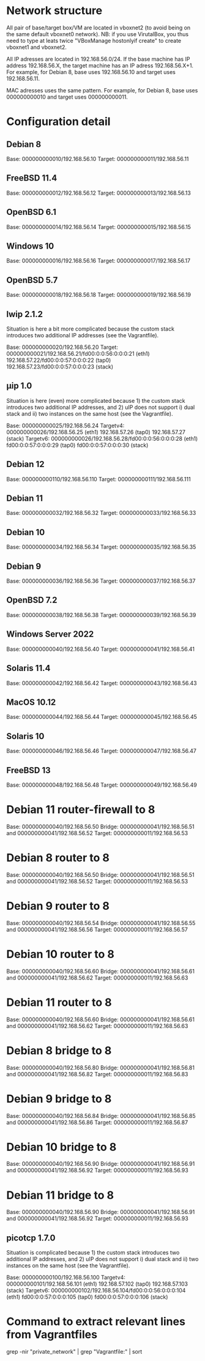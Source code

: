 

# Network structure

All pair of base/target box/VM are located in vboxnet2 (to avoid being on the same default vboxnet0 network).
NB: if you use VirutalBox, you thus need to type at leats twice "VBoxManage hostonlyif create" to create vboxnet1 and vboxnet2.

All IP adresses are located in 192.168.56.0/24.
If the base machine has IP address 192.168.56.X, the target machine has an IP adress 192.168.56.X+1.
For example, for Debian 8, base uses 192.168.56.10 and target uses 192.168.56.11.

MAC adresses uses the same pattern.
For example, for Debian 8, base uses 000000000010 and target uses 000000000011.



# Configuration detail


## Debian 8

Base:   000000000010/192.168.56.10
Target: 000000000011/192.168.56.11


## FreeBSD 11.4

Base:   000000000012/192.168.56.12
Target: 000000000013/192.168.56.13


## OpenBSD 6.1

Base:   000000000014/192.168.56.14
Target: 000000000015/192.168.56.15


## Windows 10

Base:   000000000016/192.168.56.16
Target: 000000000017/192.168.56.17


## OpenBSD 5.7

Base:   000000000018/192.168.56.18
Target: 000000000019/192.168.56.19


## lwip 2.1.2

Situation is here a bit more complicated because the custom stack introduces two additional IP addresses (see the Vagrantfile).

Base:   000000000020/192.168.56.20
Target: 000000000021/192.168.56.21/fd00:0:0:56:0:0:0:21 (eth1)
        192.168.57.22/fd00:0:0:57:0:0:0:22 (tap0)
        192.168.57.23/fd00:0:0:57:0:0:0:23 (stack)


## µip 1.0

Situation is here (even) more complicated because 1) the custom stack introduces 
two additional IP addresses, and 2) uIP does not support i) dual stack and ii) two
instances on the same host (see the Vagrantfile).

Base:     000000000025/192.168.56.24
Targetv4: 000000000026/192.168.56.25 (eth1)
          192.168.57.26 (tap0)
          192.168.57.27 (stack)
Targetv6: 000000000026/192.168.56.28/fd00:0:0:56:0:0:0:28 (eth1)
          fd00:0:0:57:0:0:0:29 (tap0)
          fd00:0:0:57:0:0:0:30 (stack)

## Debian 12

Base:   000000000110/192.168.56.110
Target: 000000000111/192.168.56.111

## Debian 11

Base:   000000000032/192.168.56.32
Target: 000000000033/192.168.56.33


## Debian 10

Base:   000000000034/192.168.56.34
Target: 000000000035/192.168.56.35


## Debian 9

Base:   000000000036/192.168.56.36
Target: 000000000037/192.168.56.37


## OpenBSD 7.2

Base:   000000000038/192.168.56.38
Target: 000000000039/192.168.56.39


## Windows Server 2022

Base:   000000000040/192.168.56.40
Target: 000000000041/192.168.56.41


## Solaris 11.4

Base:   000000000042/192.168.56.42
Target: 000000000043/192.168.56.43


## MacOS 10.12

Base:   000000000044/192.168.56.44
Target: 000000000045/192.168.56.45


## Solaris 10

Base:   000000000046/192.168.56.46
Target: 000000000047/192.168.56.47


## FreeBSD 13

Base:   000000000048/192.168.56.48
Target: 000000000049/192.168.56.49


# Debian 11 router-firewall to 8

Base:   000000000040/192.168.56.50
Bridge: 000000000041/192.168.56.51 and 000000000041/192.168.56.52
Target: 000000000011/192.168.56.53



# Debian 8 router to 8

Base:   000000000040/192.168.56.50
Bridge: 000000000041/192.168.56.51 and 000000000041/192.168.56.52
Target: 000000000011/192.168.56.53


# Debian 9 router to 8

Base:   000000000040/192.168.56.54
Bridge: 000000000041/192.168.56.55 and 000000000041/192.168.56.56
Target: 000000000011/192.168.56.57


# Debian 10 router to 8

Base:   000000000040/192.168.56.60
Bridge: 000000000041/192.168.56.61 and 000000000041/192.168.56.62
Target: 000000000011/192.168.56.63


# Debian 11 router to 8

Base:   000000000040/192.168.56.60
Bridge: 000000000041/192.168.56.61 and 000000000041/192.168.56.62
Target: 000000000011/192.168.56.63





# Debian 8 bridge to 8

Base:   000000000040/192.168.56.80
Bridge: 000000000041/192.168.56.81 and 000000000041/192.168.56.82
Target: 000000000011/192.168.56.83


# Debian 9 bridge to 8

Base:   000000000040/192.168.56.84
Bridge: 000000000041/192.168.56.85 and 000000000041/192.168.56.86
Target: 000000000011/192.168.56.87


# Debian 10 bridge to 8

Base:   000000000040/192.168.56.90
Bridge: 000000000041/192.168.56.91 and 000000000041/192.168.56.92
Target: 000000000011/192.168.56.93


# Debian 11 bridge to 8

Base:   000000000040/192.168.56.90
Bridge: 000000000041/192.168.56.91 and 000000000041/192.168.56.92
Target: 000000000011/192.168.56.93




## picotcp 1.7.0

Situation is complicated because 1) the custom stack introduces 
two additional IP addresses, and 2) uIP does not support i) dual stack and ii) two
instances on the same host (see the Vagrantfile).

Base:     000000000100/192.168.56.100
Targetv4: 000000000101/192.168.56.101 (eth1)
          192.168.57.102 (tap0)
          192.168.57.103 (stack)
Targetv6: 000000000102/192.168.56.104/fd00:0:0:56:0:0:0:104 (eth1)
          fd00:0:0:57:0:0:0:105 (tap0)
          fd00:0:0:57:0:0:0:106 (stack)




# Command to extract relevant lines from Vagrantfiles

grep -nir "private_network" | grep "Vagrantfile:" | sort

